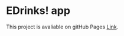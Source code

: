 # EDrinks! app

This project is avaliable on gitHub Pages [Link](https://andreygordeev1234.github.io/EDrinks).